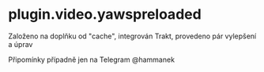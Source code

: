 # plugin.video.yawspreloaded

Založeno na doplňku od "cache", integrován Trakt, provedeno pár vylepšení a úprav

Připomínky případně jen na Telegram @hammanek
